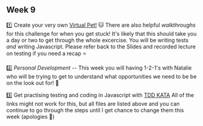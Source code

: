  ## Week 9

:one: Create your very own [Virtual Pet!](./VirtualPet) :cat:
There are also helpful *walkthroughs* for this challenge for when you get stuck! It's likely that this should take you a day or two to get through the whole excercise. You will be writing tests *and* writing Javascript. Please refer back to the Slides and recorded lecture on testing if you need a recap :star:


:two: *Personal Development* -- This week you will having 1-2-1's with Natalie who will be trying to get to understand what opportunities we need to be be on the look out for! :rocket:


:three: Get practising testing and coding in Javascript with [TDD KATA](./TDDkata)
All of the links might not work for this, but all files are listed above and you can continue to go through the steps until I get chance to change them this week (apologies :angel:)

